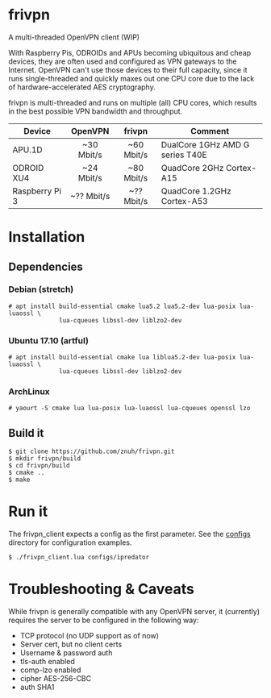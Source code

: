 # frivpn
A multi-threaded OpenVPN client (WIP)

With Raspberry Pis, ODROIDs and APUs becoming ubiquitous and cheap devices,
they are often used and configured as VPN gateways to the Internet. OpenVPN
can't use those devices to their full capacity, since it runs single-threaded
and quickly maxes out one CPU core due to the lack of hardware-accelerated
AES cryptography.

frivpn is multi-threaded and runs on multiple (all) CPU cores, which results
in the best possible VPN bandwidth and throughput.

| Device          | OpenVPN    | frivpn     | Comment                         |
| --------------- | :--------: | :--------: | ------------------------------- |
| APU.1D          | ~30 Mbit/s | ~60 Mbit/s | DualCore 1GHz AMD G series T40E |
| ODROID XU4      | ~24 Mbit/s | ~80 Mbit/s | QuadCore 2GHz Cortex-A15        |
| Raspberry Pi 3  | ~?? Mbit/s | ~?? Mbit/s | QuadCore 1.2GHz Cortex-A53      |

# Installation

## Dependencies

### Debian (stretch)

```
# apt install build-essential cmake lua5.2 lua5.2-dev lua-posix lua-luaossl \
              lua-cqueues libssl-dev liblzo2-dev
```

### Ubuntu 17.10 (artful)

```
# apt install build-essential cmake lua liblua5.2-dev lua-posix lua-luaossl \
              lua-cqueues libssl-dev liblzo2-dev
```

### ArchLinux

```
# yaourt -S cmake lua lua-posix lua-luaossl lua-cqueues openssl lzo
```

## Build it

```
$ git clone https://github.com/znuh/frivpn.git
$ mkdir frivpn/build
$ cd frivpn/build
$ cmake ..
$ make
```

# Run it

The frivpn_client expects a config as the first parameter. See the
[configs](https://github.com/znuh/frivpn/tree/master/configs) directory for
configuration examples.

```
$ ./frivpn_client.lua configs/ipredator
```

# Troubleshooting & Caveats

While frivpn is generally compatible with any OpenVPN server, it (currently)
requires the server to be configured in the following way:

- TCP protocol (no UDP support as of now)
- Server cert, but no client certs
- Username & password auth
- tls-auth enabled
- comp-lzo enabled
- cipher AES-256-CBC
- auth SHA1
